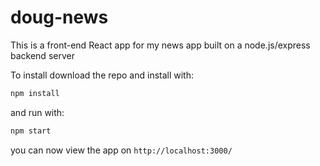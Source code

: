 # doug-news

This is a front-end React app for my news app built on a node.js/express backend server

To install download the repo and install with:

```bash
npm install
```

and run with:

```bash
npm start
```

you can now view the app on `http://localhost:3000/`
